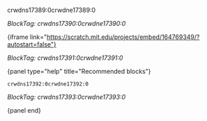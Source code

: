 crwdns17389:0crwdne17389:0

*BlockTag: crwdns17390:0crwdne17390:0*

{iframe link="https://scratch.mit.edu/projects/embed/164769349/?autostart=false"}

*BlockTag: crwdns17391:0crwdne17391:0*

{panel type="help" title="Recommended blocks"}

<pre><code class="scratch:split:random">crwdns17392:0crwdne17392:0
</code></pre>

*BlockTag: crwdns17393:0crwdne17393:0*

{panel end}